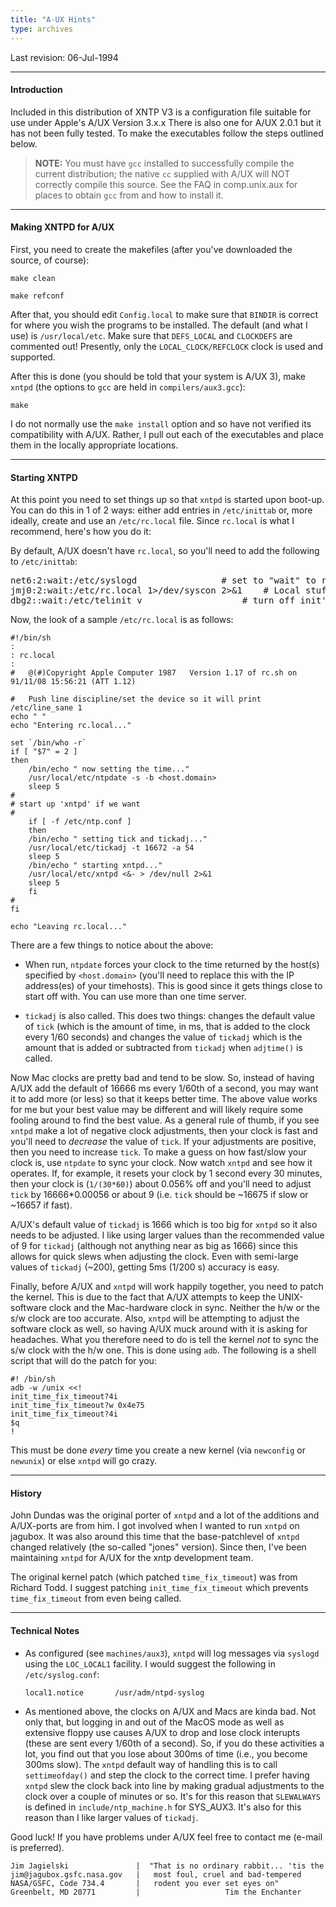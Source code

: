 ```yaml
---
title: "A-UX Hints"
type: archives
---
```


Last revision:  06-Jul-1994

* * *

#### Introduction

Included in this distribution of XNTP V3 is a configuration file suitable for use under Apple's A/UX Version 3.x.x  There is also one for A/UX 2.0.1 but it has not been fully tested. To make the executables follow the steps outlined below.

> **NOTE:**  You must have `gcc` installed to successfully compile the current distribution; the native `cc` supplied with A/UX will NOT correctly compile this source.  See the FAQ in comp.unix.aux for places to obtain `gcc` from and how to install it.

* * *

#### Making XNTPD for A/UX


First, you need to create the makefiles (after you've downloaded the source, of course):

`make clean`

`make refconf`

After that, you should edit `Config.local` to make sure that `BINDIR` is correct for where you wish the programs to be installed. The default (and what I use) is `/usr/local/etc`. Make sure that `DEFS_LOCAL` and `CLOCKDEFS` are commented out! Presently, only the `LOCAL_CLOCK/REFCLOCK` clock is used and supported.

After this is done (you should be told that your system is A/UX 3), make `xntpd` (the options to `gcc` are held in `compilers/aux3.gcc`):

`make`

I do not normally use the `make install` option and so have not verified its compatibility with A/UX.  Rather, I pull out each of the executables and place them in the locally appropriate locations.

* * *

#### Starting XNTPD

At this point you need to set things up so that `xntpd` is started upon boot-up. You can do this in 1 of 2 ways: either add entries in `/etc/inittab` or, more ideally, create and use an `/etc/rc.local` file. Since `rc.local` is what I recommend, here's how you do it:

By default, A/UX doesn't have `rc.local`, so you'll need to add the following to `/etc/inittab`:

<pre>
net6:2:wait:/etc/syslogd		        # set to "wait" to run a syslog daemon
jmj0:2:wait:/etc/rc.local 1>/dev/syscon 2>&1	# Local stuff
dbg2::wait:/etc/telinit v	                # turn off init's verbose mode
</pre>

Now, the look of a sample `/etc/rc.local` is as follows:

    #!/bin/sh
    :
    : rc.local
    :
    #	@(#)Copyright Apple Computer 1987	Version 1.17 of rc.sh on 91/11/08 15:56:21 (ATT 1.12)

    #	Push line discipline/set the device so it will print
    /etc/line_sane 1
    echo " "
    echo "Entering rc.local..."

    set `/bin/who -r`
    if [ "$7" = 2 ]
    then
        /bin/echo " now setting the time..."
        /usr/local/etc/ntpdate -s -b <host.domain>
        sleep 5
    #
    # start up 'xntpd' if we want
    #
        if [ -f /etc/ntp.conf ]
        then
    	/bin/echo " setting tick and tickadj..."
    	/usr/local/etc/tickadj -t 16672 -a 54
    	sleep 5
    	/bin/echo " starting xntpd..."
    	/usr/local/etc/xntpd <&- > /dev/null 2>&1
    	sleep 5
        fi
    #
    fi

    echo "Leaving rc.local..."

There are a few things to notice about the above:

* When run, `ntpdate` forces your clock to the time returned by the host(s) specified by <code>\<host.domain></code> (you'll need to replace this with the IP address(es) of your timehosts). This is good since it gets things close to start off with. You can use more than one time server.

* `tickadj` is also called. This does two things: changes the default value of `tick` (which is the amount of time, in ms, that is added to the clock every 1/60 seconds) and changes the value of `tickadj` which is the amount that is added or subtracted from `tickadj` when `adjtime()` is called.

Now Mac clocks are pretty bad and tend to be slow. So, instead of having A/UX add the default of 16666 ms every 1/60th of a second, you may want it to add more (or less) so that it keeps better time. The above value works for me but your best value may be different and will likely require some fooling around to find the best value. As a general rule of thumb, if you see `xntpd` make a lot of negative clock  adjustments, then your clock is fast and you'll need to _decrease_ the value of `tick`. If your adjustments are positive, then you need to increase `tick`. To make a guess on how fast/slow your clock is, use `ntpdate` to sync your clock. Now watch `xntpd` and see how it operates. If, for example, it resets your clock by 1 second every 30 minutes, then your clock is (`1/(30*60)`) about 0.056% off and you'll need to adjust `tick` by 16666*0.00056 or about 9 (i.e. `tick` should be ~16675 if slow or ~16657 if fast).

A/UX's default value of `tickadj` is 1666 which is too big for `xntpd` so it also needs to be adjusted. I like using larger values than the recommended value of 9 for `tickadj` (although not anything near as big as 1666) since this allows for quick slews when adjusting the clock. Even with semi-large values of `tickadj` (~200), getting 5ms (1/200 s) accuracy is easy.

Finally, before A/UX and `xntpd` will work happily together, you need to patch the kernel. This is due to the fact that A/UX attempts to keep the UNIX-software clock and the Mac-hardware clock in sync. Neither the h/w or the s/w clock are too accurate. Also, `xntpd` will be attempting to adjust the software clock as well, so having A/UX muck around with it is asking for headaches. What you therefore need to do is tell the kernel _not_ to sync the s/w clock with the h/w one. This is done using `adb`. The following is a shell script that will do the patch for you:

    #! /bin/sh
    adb -w /unix <<!
    init_time_fix_timeout?4i
    init_time_fix_timeout?w 0x4e75
    init_time_fix_timeout?4i
    $q
    !

This must be done _every_ time you create a new kernel (via `newconfig` or `newunix`) or else `xntpd` will go crazy.

* * *

#### History

John Dundas was the original porter of `xntpd` and a lot of the additions and A/UX-ports are from him. I got involved when I wanted to run `xntpd` on jagubox. It was also around this time that the base-patchlevel of `xntpd` changed relatively (the so-called "jones" version). Since then, I've been maintaining `xntpd` for A/UX for the xntp development team.

The original kernel patch (which patched `time_fix_timeout`) was from Richard Todd. I suggest patching `init_time_fix_timeout` which prevents `time_fix_timeout` from even being called.

* * *

#### Technical Notes

*  As configured (see `machines/aux3`), `xntpd` will log messages via `syslogd` using the `LOC_LOCAL1` facility. I would suggest the following in `/etc/syslog.conf`:

   `local1.notice		/usr/adm/ntpd-syslog`

*  As mentioned above, the clocks on A/UX and Macs are kinda bad. Not only that, but logging in and out of the MacOS mode as well as extensive floppy use causes A/UX to drop and lose clock interupts (these are sent every 1/60th of a second). So, if you do these activities a lot, you find out that you lose about 300ms of time (i.e., you become 300ms slow). The `xntpd` default way of handling this is to call `settimeofday()` and step the clock to the correct time. I prefer having `xntpd` slew the clock back into line by making gradual adjustments to the clock over a couple of minutes or so. It's for this reason that `SLEWALWAYS` is defined in `include/ntp_machine.h` for SYS_AUX3. It's also for this reason than I like larger values of `tickadj`.

Good luck!  If you have problems under A/UX feel free to contact me (e-mail is preferred).

    Jim Jagielski               |  "That is no ordinary rabbit... 'tis the
    jim@jagubox.gsfc.nasa.gov   |   most foul, cruel and bad-tempered
    NASA/GSFC, Code 734.4       |   rodent you ever set eyes on"
    Greenbelt, MD 20771         |                   Tim the Enchanter